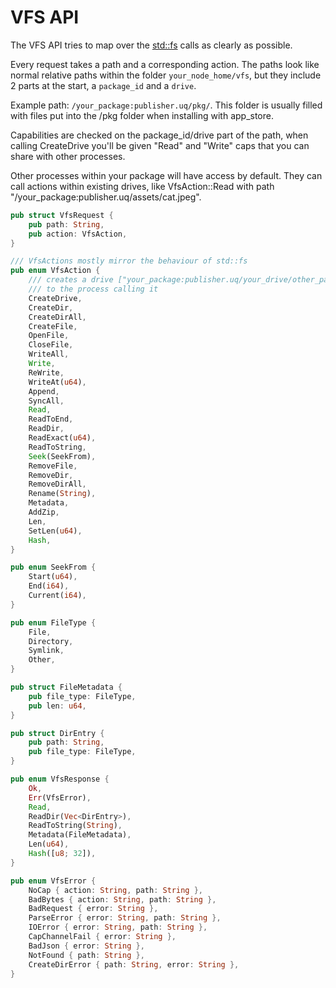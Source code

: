 # VFS API

The VFS API tries to map over the [std::fs](https://doc.rust-lang.org/std/fs/index.html) calls as clearly as possible.

Every request takes a path and a corresponding action.
The paths look like normal relative paths within the folder `your_node_home/vfs`, but they include 2 parts at the start, a `package_id` and a `drive`.

Example path: `/your_package:publisher.uq/pkg/`. This folder is usually filled with files put into the /pkg folder when installing with app_store.

Capabilities are checked on the package_id/drive part of the path, when calling CreateDrive you'll be given "Read" and "Write" caps that you can share with other processes.

Other processes within your package will have access by default.
They can call actions within existing drives, like VfsAction::Read with path "/your_package:publisher.uq/assets/cat.jpeg".

```rust
pub struct VfsRequest {
    pub path: String,
    pub action: VfsAction,
}

/// VfsActions mostly mirror the behaviour of std::fs
pub enum VfsAction {
    /// creates a drive ["your_package:publisher.uq/your_drive/other_path"] and attaches capabilities
    /// to the process calling it
    CreateDrive,
    CreateDir,
    CreateDirAll,
    CreateFile,
    OpenFile,
    CloseFile,
    WriteAll,
    Write,
    ReWrite,
    WriteAt(u64),
    Append,
    SyncAll,
    Read,
    ReadToEnd,
    ReadDir,
    ReadExact(u64),
    ReadToString,
    Seek(SeekFrom),
    RemoveFile,
    RemoveDir,
    RemoveDirAll,
    Rename(String),
    Metadata,
    AddZip,
    Len,
    SetLen(u64),
    Hash,
}

pub enum SeekFrom {
    Start(u64),
    End(i64),
    Current(i64),
}

pub enum FileType {
    File,
    Directory,
    Symlink,
    Other,
}

pub struct FileMetadata {
    pub file_type: FileType,
    pub len: u64,
}

pub struct DirEntry {
    pub path: String,
    pub file_type: FileType,
}

pub enum VfsResponse {
    Ok,
    Err(VfsError),
    Read,
    ReadDir(Vec<DirEntry>),
    ReadToString(String),
    Metadata(FileMetadata),
    Len(u64),
    Hash([u8; 32]),
}

pub enum VfsError {
    NoCap { action: String, path: String },
    BadBytes { action: String, path: String },
    BadRequest { error: String },
    ParseError { error: String, path: String },
    IOError { error: String, path: String },
    CapChannelFail { error: String },
    BadJson { error: String },
    NotFound { path: String },
    CreateDirError { path: String, error: String },
}
```
